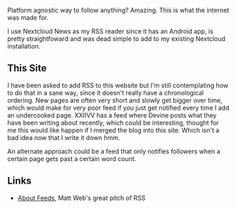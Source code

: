 Platform agnostic way to follow anything?  Amazing.  This is what the internet was made for.

I use Nextcloud News as my RSS reader since it has an Android app, is pretty straightfoward and was dead simple to add to my existing Nextcloud installation.

## This Site

I have been asked to add RSS to this website but I'm still contemplating how to do that in a sane way, since it doesn't really have a chronological ordering.  New pages are often very short and slowly get bigger over time, which would make for very poor feed if you just get notified every time I add an undercooked page.  XXIIVV has a feed where Devine posts what they have been writing about recently, which could be interesting, thought for me this would like happen if I merged the blog into this site.  Which isn't a bad idea now that I write it down hmm.

An alternate approach could be a feed that only notifies followers when a certain page gets past a certain word count.

## Links

- [About Feeds](https://aboutfeeds.com/), Matt Web's great pitch of RSS